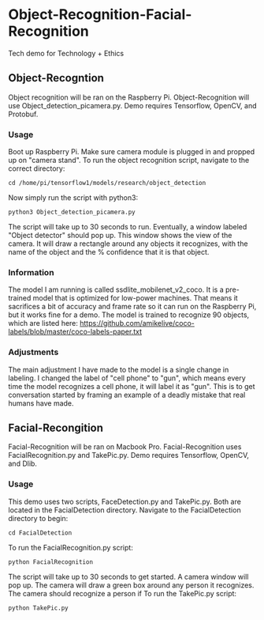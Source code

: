 # Object-Recognition-Facial-Recognition
Tech demo for Technology + Ethics

## Object-Recogntion
Object recognition will be ran on the Raspberry Pi. Object-Recognition will use Object_detection_picamera.py. Demo requires Tensorflow, OpenCV, and Protobuf.

### Usage
Boot up Raspberry Pi. Make sure camera module is plugged in and propped up on "camera stand". To run the object recognition script, navigate to the correct directory:
```
cd /home/pi/tensorflow1/models/research/object_detection
```
Now simply run the script with python3:
```
python3 Object_detection_picamera.py
```
The script will take up to 30 seconds to run. Eventually, a window labeled "Object detector" should pop up. This window shows the view of the camera. It will draw a rectangle around any objects it recognizes, with the name of the object and the % confidence that it is that object. 

### Information
The model I am running is called ssdlite_mobilenet_v2_coco. It is a pre-trained model that is optimized for low-power machines. That means it sacrifices a bit of accuracy and frame rate so it can run on the Raspberry Pi, but it works fine for a demo. The model is trained to recognize 90 objects, which are listed here: https://github.com/amikelive/coco-labels/blob/master/coco-labels-paper.txt

### Adjustments
The main adjustment I have made to the model is a single change in labeling. I changed the label of "cell phone" to "gun", which means every time the model recognizes a cell phone, it will label it as "gun". This is to get conversation started by framing an example of a deadly mistake that real humans have made.

## Facial-Recongition
Facial-Recognition will be ran on Macbook Pro. Facial-Recognition uses FacialRecognition.py and TakePic.py. Demo requires Tensorflow, OpenCV, and Dlib.

### Usage
This demo uses two scripts, FaceDetection.py and TakePic.py. Both are located in the FacialDetection directory. Navigate to the FacialDetection directory to begin:
```
cd FacialDetection
```
To run the FacialRecognition.py script:
```
python FacialRecognition 
```
The script will take up to 30 seconds to get started. A camera window will pop up. The camera will draw a green box around any person it recognizes. The camera should recognize a person if 
To run the TakePic.py script:
```
python TakePic.py
```


